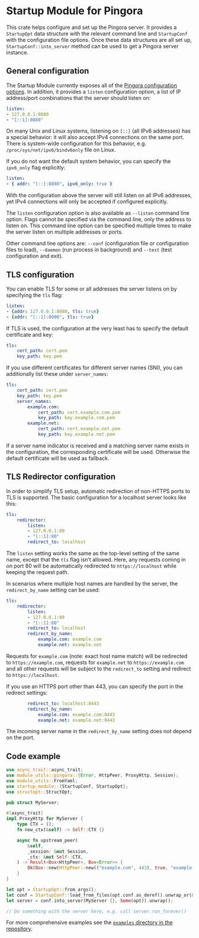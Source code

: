 # Startup Module for Pingora

This crate helps configure and set up the Pingora server. It provides a `StartupOpt` data
structure with the relevant command line and `StartupConf` with the configuration file
options. Once these data structures are all set up, `StartupConf::into_server` method can be
used to get a Pingora server instance.

## General configuration

The Startup Module currently exposes all of the
[Pingora configuration options](https://docs.rs/pingora/0.2.0/pingora/server/configuration/struct.ServerConf.html). In addition, it provides
a `listen` configuration option, a list of IP address/port combinations that the server should
listen on:

```yaml
listen:
- 127.0.0.1:8080
- "[::1]:8080"
```

On many Unix and Linux systems, listening on `[::]` (all IPv6 addresses) has a special
behavior: it will also accept IPv4 connections on the same port. There is system-wide
configuration for this behavior, e.g. `/proc/sys/net/ipv6/bindv6only` file on Linux.

If you do not want the default system behavior, you can specify the `ipv6_only` flag
explicitly:

```yaml
listen:
- { addr: "[::]:8080", ipv6_only: true }
```

With the configuration above the server will still listen on all IPv6 addresses, yet IPv4
connections will only be accepted if configured explicitly.

The `listen` configuration option is also available as `--listen` command line option. Flags
cannot be specified via the command line, only the address to listen on. This command line
option can be specified multiple times to make the server listen on multiple addresses or ports.

Other command line options are: `--conf` (configuration file or configuration files to load),
`--daemon` (run process in background) and `--test` (test configuration and exit).

## TLS configuration

You can enable TLS for some or all addresses the server listens on by specifying the `tls`
flag:

```yaml
listen:
- {addr: 127.0.0.1:8080, tls: true}
- {addr: "[::1]:8080", tls: true}
```

If TLS is used, the configuration at the very least has to specify the default certificate and
key:

```yaml
tls:
    cert_path: cert.pem
    key_path: key.pem
```

If you use different certificates for different server names (SNI), you can additionally list
these under `server_names`:

```yaml
tls:
    cert_path: cert.pem
    key_path: key.pem
    server_names:
        example.com:
            cert_path: cert.example.com.pem
            key_path: key.example.com.pem
        example.net:
            cert_path: cert.example.net.pem
            key_path: key.example.net.pem
```

If a server name indicator is received and a matching server name exists in the configuration,
the corresponding certificate will be used. Otherwise the default certificate will be used as
fallback.

## TLS Redirector configuration

In order to simplify TLS setup, automatic redirection of non-HTTPS ports to TLS is supported.
The basic configuration for a localhost server looks like this:

```yaml
tls:
    redirector:
        listen:
        - 127.0.0.1:80
        - "[::1]:80"
        redirect_to: localhost
```

The `listen` setting works the same as the top-level setting of the same name, except that the
`tls` flag isn’t allowed. Here, any requests coming in on port 80 will be automatically
redirected to `https://localhost` while keeping the request path.

In scenarios where multiple host names are handled by the server, the `redirect_by_name`
setting can be used:

```yaml
tls:
    redirector:
        listen:
        - 127.0.0.1:80
        - "[::1]:80"
        redirect_to: localhost
        redirect_by_name:
            example.com: example.com
            example.net: example.net
```

Requests for `example.com` (note: exact host name match) will be redirected to
`https://example.com`, requests for `example.net` to `https://example.com` and all other
requests will be subject to the `redirect_to` setting and redirect to `https://localhost`.

If you use an HTTPS port other than 443, you can specify the port in the redirect settings:

```yaml
        redirect_to: localhost:8443
        redirect_by_name:
            example.com: example.com:8443
            example.net: example.net:8443
```

The incoming server name in the `redirect_by_name` setting does not depend on the port.

## Code example

```rust
use async_trait::async_trait;
use module_utils::pingora::{Error, HttpPeer, ProxyHttp, Session};
use module_utils::FromYaml;
use startup_module::{StartupConf, StartupOpt};
use structopt::StructOpt;

pub struct MyServer;

#[async_trait]
impl ProxyHttp for MyServer {
    type CTX = ();
    fn new_ctx(&self) -> Self::CTX {}

    async fn upstream_peer(
        &self,
        _session: &mut Session,
        _ctx: &mut Self::CTX,
    ) -> Result<Box<HttpPeer>, Box<Error>> {
        Ok(Box::new(HttpPeer::new(("example.com", 443), true, "example.com".to_owned())))
    }
}

let opt = StartupOpt::from_args();
let conf = StartupConf::load_from_files(opt.conf.as_deref().unwrap_or(&[])).unwrap();
let server = conf.into_server(MyServer {}, Some(opt)).unwrap();

// Do something with the server here, e.g. call server.run_forever()
```

For more comprehensive examples see the [`examples` directory in the repository](https://github.com/palant/pingora-utils/tree/main/examples).
